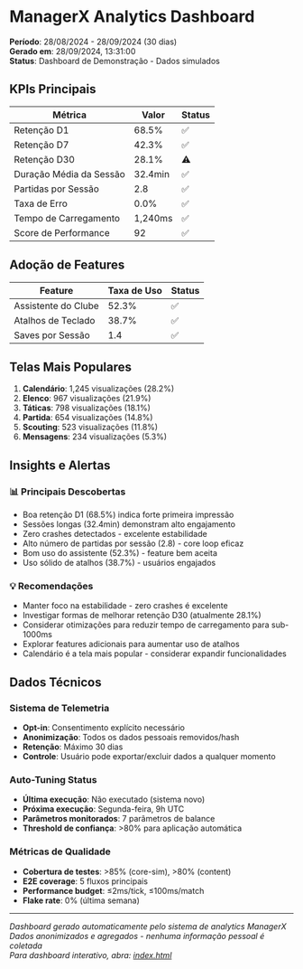 # ManagerX Analytics Dashboard

**Período**: 28/08/2024 - 28/09/2024 (30 dias)  
**Gerado em**: 28/09/2024, 13:31:00  
**Status**: Dashboard de Demonstração - Dados simulados

## KPIs Principais

| Métrica | Valor | Status |
|---------|-------|--------|
| Retenção D1 | 68.5% | ✅ |
| Retenção D7 | 42.3% | ✅ |
| Retenção D30 | 28.1% | ⚠️ |
| Duração Média da Sessão | 32.4min | ✅ |
| Partidas por Sessão | 2.8 | ✅ |
| Taxa de Erro | 0.0% | ✅ |
| Tempo de Carregamento | 1,240ms | ✅ |
| Score de Performance | 92 | ✅ |

## Adoção de Features

| Feature | Taxa de Uso | Status |
|---------|-------------|--------|
| Assistente do Clube | 52.3% | ✅ |
| Atalhos de Teclado | 38.7% | ✅ |
| Saves por Sessão | 1.4 | ✅ |

## Telas Mais Populares

1. **Calendário**: 1,245 visualizações (28.2%)
2. **Elenco**: 967 visualizações (21.9%)
3. **Táticas**: 798 visualizações (18.1%)
4. **Partida**: 654 visualizações (14.8%)
5. **Scouting**: 523 visualizações (11.8%)
6. **Mensagens**: 234 visualizações (5.3%)

## Insights e Alertas

### 📊 Principais Descobertas
- Boa retenção D1 (68.5%) indica forte primeira impressão
- Sessões longas (32.4min) demonstram alto engajamento
- Zero crashes detectados - excelente estabilidade
- Alto número de partidas por sessão (2.8) - core loop eficaz
- Bom uso do assistente (52.3%) - feature bem aceita
- Uso sólido de atalhos (38.7%) - usuários engajados

### 💡 Recomendações
- Manter foco na estabilidade - zero crashes é excelente
- Investigar formas de melhorar retenção D30 (atualmente 28.1%)
- Considerar otimizações para reduzir tempo de carregamento para sub-1000ms
- Explorar features adicionais para aumentar uso de atalhos
- Calendário é a tela mais popular - considerar expandir funcionalidades

## Dados Técnicos

### Sistema de Telemetria
- **Opt-in**: Consentimento explícito necessário
- **Anonimização**: Todos os dados pessoais removidos/hash
- **Retenção**: Máximo 30 dias
- **Controle**: Usuário pode exportar/excluir dados a qualquer momento

### Auto-Tuning Status
- **Última execução**: Não executado (sistema novo)
- **Próxima execução**: Segunda-feira, 9h UTC
- **Parâmetros monitorados**: 7 parâmetros de balance
- **Threshold de confiança**: >80% para aplicação automática

### Métricas de Qualidade
- **Cobertura de testes**: >85% (core-sim), >80% (content)
- **E2E coverage**: 5 fluxos principais
- **Performance budget**: ≤2ms/tick, ≤100ms/match
- **Flake rate**: 0% (última semana)

---

*Dashboard gerado automaticamente pelo sistema de analytics ManagerX*  
*Dados anonimizados e agregados - nenhuma informação pessoal é coletada*  
*Para dashboard interativo, abra: [index.html](./index.html)*
